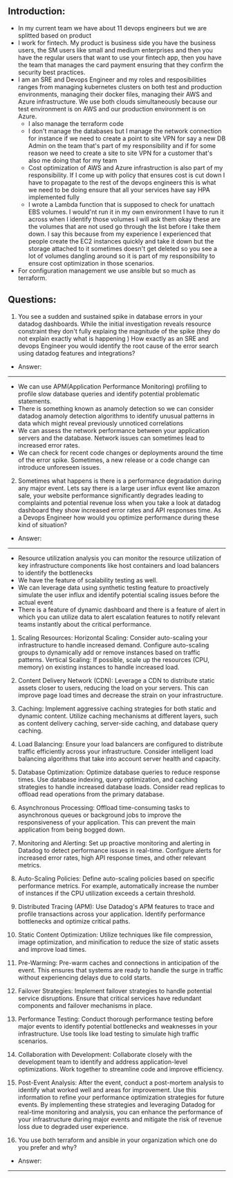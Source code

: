 Introduction:
-------------
* In my current team we have about 11 devops engineers but we are splitted based on product
* I work for fintech. My product is business side you have the business users, the SM users like small and medium enterprises and then you have the regular users that want to use your fintech app, then you have the team that manages the card payment ensuring that they confirm the security best practices. 
* I am an SRE and Devops Engineer and my roles and resposibilities ranges from managing kubernetes clusters on both test and production environments, managing their docker files, managing their AWS and Azure infrastructure. We use both clouds simultaneously because our test environment is on AWS and our production environment is on Azure. 
  * I also manage the terraform code 
  * I don't manage the databases but I manage the network connection for instance if we need to create a point to site VPN for say a new DB Admin on the team that's part of my responsibility and if for some reason we need to create a site to site VPN for a customer that's also me doing that for my team
  * Cost optimization of AWS and Azure infrastruction is also part of my responsibility. If I come up with policy that ensures cost is cut down I have to propagate to the rest of the devops engineers this is what we need to be doing ensure that all your services have say HPA implemented fully
  * I wrote a Lambda function that is supposed to check for unattach EBS volumes. I would'nt run it in my own environment I have to run it across when I identify those volumes I will ask them okay these are the volumes that are not used go through the list before I take them down. I say this because from my experience I experienced that people create the EC2 instances quickly and take it down but the storage attached to it sometimes doesn't get deleted so you see a lot of volumes dangling around so it is part of my responsibility to ensure cost optimization in those scenarios.
 * For configuration management we use ansible but so much as terraform.

Questions:
----------

1. You see a sudden and sustained spike in database errors in your datadog dashboards. While the initial investigation reveals resource constraint they don't fully explaing the magnitude of the spike (they do not explain exactly what is happening ) How exactly as an SRE and devops Engineer you would identify the root cause of the error search using datadog features and integrations?

* Answer:
---------
* We can use APM(Application Performance Monitoring) profiling to profile slow database queries and identify potential problematic statements.
*  There is something known as anamoly detection so we can consider datadog anamoly detection algorithms to identify unusual patterns in data which might reveal previously unnoticed correlations 
* We can assess the network performance between your application servers and the database. Network issues can sometimes lead to increased error rates.
* We can check for recent code changes or deployments around the time of the error spike. Sometimes, a new release or a code change can introduce unforeseen issues.

2. Sometimes what happens is there is a performance degradation during any major event. Lets say there is a large user influx event like amazon sale, your website performance significantly degrades leading to complaints and potential revenue loss when you take a look at datadog dashboard they show increased error rates and API responses time. As a Devops Engineer how would you optimize performance during these kind of situation?

* Answer:
---------
* Resource utilization analysis you can monitor the resource utilization of key infrastructure components like host containers and load balancers to identify the bottlenecks
* We have the feature of scalability testing as well.
* We can leverage data using synthetic testing feature to proactively simulate the user influx and identify potential scaling issues before the actual event 
* There is a feature of dynamic dashboard and there is a feature of alert in which you can utilize data to alert escalation features to notify relevant teams instantly about the critical performance.

1. Scaling Resources:
Horizontal Scaling: Consider auto-scaling your infrastructure to handle increased demand. Configure auto-scaling groups to dynamically add or remove instances based on traffic patterns.
Vertical Scaling: If possible, scale up the resources (CPU, memory) on existing instances to handle increased load.
2. Content Delivery Network (CDN):
Leverage a CDN to distribute static assets closer to users, reducing the load on your servers. This can improve page load times and decrease the strain on your infrastructure.
3. Caching:
Implement aggressive caching strategies for both static and dynamic content. Utilize caching mechanisms at different layers, such as content delivery caching, server-side caching, and database query caching.
4. Load Balancing:
Ensure your load balancers are configured to distribute traffic efficiently across your infrastructure. Consider intelligent load balancing algorithms that take into account server health and capacity.
5. Database Optimization:
Optimize database queries to reduce response times. Use database indexing, query optimization, and caching strategies to handle increased database loads.
Consider read replicas to offload read operations from the primary database.
6. Asynchronous Processing:
Offload time-consuming tasks to asynchronous queues or background jobs to improve the responsiveness of your application. This can prevent the main application from being bogged down.
7. Monitoring and Alerting:
Set up proactive monitoring and alerting in Datadog to detect performance issues in real-time. Configure alerts for increased error rates, high API response times, and other relevant metrics.
8. Auto-Scaling Policies:
Define auto-scaling policies based on specific performance metrics. For example, automatically increase the number of instances if the CPU utilization exceeds a certain threshold.
9. Distributed Tracing (APM):
Use Datadog's APM features to trace and profile transactions across your application. Identify performance bottlenecks and optimize critical paths.
10. Static Content Optimization:
Utilize techniques like file compression, image optimization, and minification to reduce the size of static assets and improve load times.
11. Pre-Warming:
Pre-warm caches and connections in anticipation of the event. This ensures that systems are ready to handle the surge in traffic without experiencing delays due to cold starts.
12. Failover Strategies:
Implement failover strategies to handle potential service disruptions. Ensure that critical services have redundant components and failover mechanisms in place.
13. Performance Testing:
Conduct thorough performance testing before major events to identify potential bottlenecks and weaknesses in your infrastructure. Use tools like load testing to simulate high traffic scenarios.
14. Collaboration with Development:
Collaborate closely with the development team to identify and address application-level optimizations. Work together to streamline code and improve efficiency.
15. Post-Event Analysis:
After the event, conduct a post-mortem analysis to identify what worked well and areas for improvement. Use this information to refine your performance optimization strategies for future events.
By implementing these strategies and leveraging Datadog for real-time monitoring and analysis, you can enhance the performance of your infrastructure during major events and mitigate the risk of revenue loss due to degraded user experience.

3. You use both terraform and ansible in your organization which one do you prefer and why?

* Answer:
---------